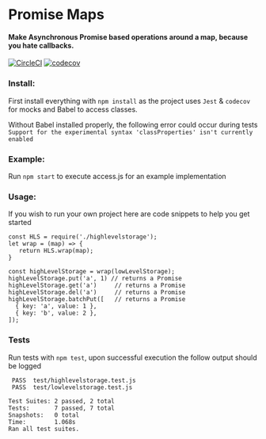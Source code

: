 # Promise Maps
#### Make Asynchronous Promise based operations around a map, because you hate callbacks.
[![CircleCI](https://circleci.com/gh/1blockologist/promise-maps.svg?style=svg)](https://circleci.com/gh/1blockologist/promise-maps) [![codecov](https://codecov.io/gh/1blockologist/promise-maps/branch/master/graph/badge.svg)](https://codecov.io/gh/1blockologist/promise-maps)


### Install:
First install everything with `npm install` as the project uses `Jest` & `codecov` for mocks 
and Babel to access classes.

Without Babel installed properly, the following error could occur during tests
`Support for the experimental syntax 'classProperties' isn't currently enabled`

### Example:
Run `npm start` to execute access.js for an example implementation 

### Usage:

If you wish to run your own project here are code snippets to help you get started

```
const HLS = require('./highlevelstorage');
let wrap = (map) => {
   return HLS.wrap(map);
}
 
const highLevelStorage = wrap(lowLevelStorage);
highLevelStorage.put('a', 1) // returns a Promise
highLevelStorage.get('a')     // returns a Promise
highLevelStorage.del('a')     // returns a Promise
highLevelStorage.batchPut([   // returns a Promise
  { key: 'a', value: 1 },
  { key: 'b', value: 2 },
]);
```

### Tests

Run tests with `npm test`, upon successful execution the follow output should be logged

```
 PASS  test/highlevelstorage.test.js
 PASS  test/lowlevelstorage.test.js

Test Suites: 2 passed, 2 total
Tests:       7 passed, 7 total
Snapshots:   0 total
Time:        1.068s
Ran all test suites.
```
